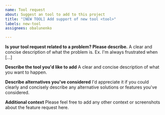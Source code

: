 ```yaml
---
name: Tool request
about: Suggest an tool to add to this project
title: "[NEW TOOL] Add support of new tool <tool>"
labels: new-tool
assignees: obalunenko

---
```


**Is your tool request related to a problem? Please describe.**
A clear and concise description of what the problem is. Ex. I'm always frustrated when [...]

**Describe the tool you'd like to add**
A clear and concise description of what you want to happen.

**Describe alternatives you've considered**
I'd appreciate it if you could clearly and concisely describe any alternative solutions or features you've considered.

**Additional context**
Please feel free to add any other context or screenshots about the feature request here.
